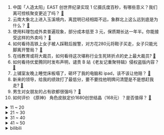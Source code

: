 1. 中国「人造太阳」EAST 创世界纪录实现 1 亿摄氏度百秒，有哪些意义？我们离可控核聚变更近了吗？ [:link:](https://www.zhihu.com/question/461890685)
2. 云南大象北上进入玉溪境内，离昆明已经相距不远，象群北上这么远到底是为什么？ [:link:](https://www.zhihu.com/question/461780294)
3. 使用料理包成外卖普遍现象，部分成本低至 3 元，保质期长达一年半。你能接受这样的外卖吗？ [:link:](https://www.zhihu.com/question/461747523)
4. 如何看待高铁上女子被人踩鞋后报警，对方花280元将鞋子买走，女子只能光脚离开警局？ [:link:](https://www.zhihu.com/question/461397187)
5. 在线教育或将大裁员，如何看待这次堪称行业生死转折点的史上最大裁员? [:link:](https://www.zhihu.com/question/461837840)
6. 如何看待优爱腾同时发布声明，谴责 B 站《老友记重聚特辑》侵权盗版内容？ [:link:](https://www.zhihu.com/question/461879768)
7. 上铺室友晚上睡觉床板塌了，砸坏了我的电脑和 ipad，该不该让他赔？ [:link:](https://www.zhihu.com/question/460572374)
8. 新来的领导，给我的绩效打了最低分，要不要找他明牌问清楚是不是想赶我走? [:link:](https://www.zhihu.com/question/454250798)
9. 男生对女朋友的占有欲都很强吗？ [:link:](https://www.zhihu.com/question/332142062)
10. 如何评价 《原神》 角色皮肤定价1680创世结晶（168元）？是否值得？ [:link:](https://www.zhihu.com/question/461933175)
<details>
<summary>11 ~ 20</summary>

11. 学校和机构都建议孩子放弃 Python 转 C++，我该如何处理？ [:link:](https://www.zhihu.com/question/460432138)
12. 在苹果官网和在京东买苹果手机有什么区别吗？ [:link:](https://www.zhihu.com/question/381430800)
13. 猫或者狗真的会看电视吗？ [:link:](https://www.zhihu.com/question/31559547)
14. 英雄联盟 ADC 对辅助说「你走吧，我单下」时，辅助该做什么？ [:link:](https://www.zhihu.com/question/461571906)
15. 大学生真的必须恋爱吗？ [:link:](https://www.zhihu.com/question/460593007)
16. 如何看待成都住建局公布首批二手房指导价？会带来哪些影响？ [:link:](https://www.zhihu.com/question/461860619)
17. 如何评价董明珠称「格力手机还要继续做下去」？格力公司为何对做手机一直那么执着？ [:link:](https://www.zhihu.com/question/461458064)
18. 管理的本质是协调还是决策？ [:link:](https://www.zhihu.com/question/453320234)
19. 如何评价惊悚电影《寂静之地2》（A Quiet Place: Part II ）？ [:link:](https://www.zhihu.com/question/370601326)
20. 如何看待郑州常住人口 1260 万，首次问鼎中部人口第一大城？ [:link:](https://www.zhihu.com/question/461641467)
</details>
<details>
<summary>21 ~ 30</summary>

21. 什么叫穷人思维？ [:link:](https://www.zhihu.com/question/458970752)
22. 如何看待「史上最贵粉钻」1.8亿元拍出，钻石是不是「智商税」，为何价格如此之高？ [:link:](https://www.zhihu.com/question/461615316)
23. 有哪些越早知道越好的职场道理？ [:link:](https://www.zhihu.com/question/440192492)
24. 中国象棋中，开局阶段本方“炮”可直接吃掉对方“马”是不是一个BUG？ [:link:](https://www.zhihu.com/question/41478929)
25. 如何看待上海一女子脚后跟被踩拨打 110 和 120 ，坚持父亲来才上救护车，最终无任何伤情自行离开？ [:link:](https://www.zhihu.com/question/461492198)
26. 如何看待十三邀综艺节目中清华科学史教授吴国盛认为“科幻作品属于贫乏的文学作品”？ [:link:](https://www.zhihu.com/question/461687691)
27. 香港一年制硕士如何，值得申请吗？ [:link:](https://www.zhihu.com/question/328725210)
28. 河北献县五名孩子在村边坑塘不幸溺亡，反映了哪些问题？学校和家长该如何加强儿童的安全教育？ [:link:](https://www.zhihu.com/question/460922649)
29. 永恒梦魇现在为什么被称为 NOC？ [:link:](https://www.zhihu.com/question/282834520)
30. 如何看待甘肃山地马拉松救 6 人的牧羊人朱可铭拒绝签约直播，表示「踏踏实实种地、放羊的收获更踏实」？ [:link:](https://www.zhihu.com/question/461751615)
</details>
<details>
<summary>31 ~ 40</summary>

31. 如何看待《理想照耀中国》中赵丽颖的演技？ [:link:](https://www.zhihu.com/question/461761569)
32. 为什么裸辞的几乎都很久找不到工作？ [:link:](https://www.zhihu.com/question/430872977)
33. 被领导发现是水货怎么办？ [:link:](https://www.zhihu.com/question/449779149)
34. 在普班里能考上好高中吗？ [:link:](https://www.zhihu.com/question/461217311)
35. 为什么熬夜的时候特别想吃垃圾食品，天亮了以后反而不想吃了呢?这是一种什么样的心理和生理学现象? [:link:](https://www.zhihu.com/question/461602496)
36. 台大医院院长发文求救，目前台湾疫情情况如何？主要困难有哪些？ [:link:](https://www.zhihu.com/question/461718906)
37. 如何看待此地无垠的model3对比汉EV的新车性能测试结果? [:link:](https://www.zhihu.com/question/461659083)
38. 从什么事情知道别人没把你当朋友？ [:link:](https://www.zhihu.com/question/360519545)
39. 如何评价《向往的生活》第五季的第六期？ [:link:](https://www.zhihu.com/question/461905165)
40. 如何看待薇娅直播间疑似卖山寨 Supreme 联名商品？直播带货假冒伪劣产品可能涉及哪些法律问题？ [:link:](https://www.zhihu.com/question/460636279)
</details>
<details>
<summary>41 ~ 50</summary>

41. 是不是只有中国字才能书写出书法？ [:link:](https://www.zhihu.com/question/453735972)
42. 你越来越沉默的原因是什么? [:link:](https://www.zhihu.com/question/412546017)
43. 如何评价 2021 三星堆文化年度国际推广曲《古蜀回响》？ [:link:](https://www.zhihu.com/question/461933253)
44. 如何看待游戏《原神》1.6 版本特别节目直播？有哪些值得关注的地方？ [:link:](https://www.zhihu.com/question/461839789)
45. 郑州特斯拉拒绝为故障车主提供事发前车辆数据，表示先检修车辆，对此你怎么看？ [:link:](https://www.zhihu.com/question/461683066)
46. 人情世故是怎样慢慢学会的? [:link:](https://www.zhihu.com/question/433658322)
47. 如何开始学习CMA？怎么学习？ [:link:](https://www.zhihu.com/question/58414610)
48. 高中三年成绩很差，可以去日本留学吗? [:link:](https://www.zhihu.com/question/455422060)
49. 《如懿传》为什么最后是炩妃的孩子被立储，而不是如懿的十二阿哥？ [:link:](https://www.zhihu.com/question/400574419)
50. 夏天坐月子，作为过来人，你有没有什么好的建议给产妇? [:link:](https://www.zhihu.com/question/460231954)
</details><details>
<summary>bilibili</summary>

1. 【亮记生物鉴定】网络热传生物鉴定30 [:link:](//www.bilibili.com/video/BV1Dv411G7v4)
2. 我是谁？ [:link:](//www.bilibili.com/video/BV1f54y1V7FR)
3. 【危机合约#5】全网首杀 危机等级31 愿我的弹雨能熄灭你们的痛苦 [:link:](//www.bilibili.com/video/BV1v44y1z7gv)
4. 深深扎根在中华土地上，历久弥新的茶文化 [:link:](//www.bilibili.com/video/BV1P64y1o7RZ)
5. 笑死 ，我被这玩意给骗了10w！！！ [:link:](//www.bilibili.com/video/BV1E54y1V7Rs)
6. 探秘中国边境小镇！100度火山温泉做菜好吃吗？ [:link:](//www.bilibili.com/video/BV1oA411g7ZQ)
7. 国内首个全息投影红绿灯？这可真的是绝了【阅片无数Ⅱ 04】 [:link:](//www.bilibili.com/video/BV1B64y1o7XK)
8. 饮茶哥：兄弟，今日放假！放假就系要饮茶！ [:link:](//www.bilibili.com/video/BV1j64y1o7QZ)
9. 再不科普，袁隆平的贡献就被黑的…只剩一篇论文了 [:link:](//www.bilibili.com/video/BV15q4y1j7Yu)
10. 徐大虾勇斗鲨鱼 [:link:](//www.bilibili.com/video/BV1dv411G7iq)
<details>
<summary>11 ~ 20</summary>

11. 靠谱盘点121：重回巅峰！RNG时隔三年再夺MSI冠军，Showmaker：还是轮到我了 [:link:](//www.bilibili.com/video/BV1p5411g7Bs)
12. faker:我都是自愿的，我喜欢 [:link:](//www.bilibili.com/video/BV13K4y1V78r)
13. 被人砸坏了脑袋，46岁大哥出门被骂像“丧尸”：那我也得出来挣钱 [:link:](//www.bilibili.com/video/BV1ih411Y7KD)
14. 世界缅怀！外国小伙拼千块魔方画像纪念袁老【魔方先生 Mr.puzzle】 [:link:](//www.bilibili.com/video/BV1654y1V76f)
15. 《明日方舟》全新故事「灯火序曲」活动宣传PV [:link:](//www.bilibili.com/video/BV1oV411j7cx)
16. 为了把握舞伴，我现在只想搞 W ! [:link:](//www.bilibili.com/video/BV11o4y117en)
17. 【光谱行动】危机等级31  槊扬铳起裂坚胄  浪浊血涌折锋戟 [:link:](//www.bilibili.com/video/BV1F64y1o7DE)
18. 糟糕！是心动的感觉 [:link:](//www.bilibili.com/video/BV11A411g7Px)
19. C4炸弹之 精 准 制 导 【C4快乐阴人流#19】 [:link:](//www.bilibili.com/video/BV1LQ4y1d7if)
20. 为什么你根本不胖，还会有小肚腩？ [:link:](//www.bilibili.com/video/BV1hh411Y7uR)
</details>
<details>
<summary>21 ~ 30</summary>

21. 是谁在辱骂袁隆平？又是谁在为袁隆平的死欢呼？ [:link:](//www.bilibili.com/video/BV1Hv411V7KJ)
22. 号称全球最有趣的迷宫难题，祖师爷原来长这样？ [:link:](//www.bilibili.com/video/BV1eB4y1u7bU)
23. 工作室终于弄完了 [:link:](//www.bilibili.com/video/BV1vU4y1L75f)
24. 【王冰冰x青年大学习Vlog02】来不及解释了，上车！ [:link:](//www.bilibili.com/video/BV1Ho4y117aw)
25. b站最全专业选择指南！61专业100嘉宾2个月爆肝硬核之作！第1期：历史国际关系政治社会心理英文小语种中文 [:link:](//www.bilibili.com/video/BV15b4y1Z7r6)
26. “读评论”不好意思啊，这次，我一定要赢！ [:link:](//www.bilibili.com/video/BV1GV41177Bh)
27. 双一流高校《让绩点飞》 [:link:](//www.bilibili.com/video/BV1pK4y1R7vL)
28. 【黑胶】周杰伦《七里香》超级王炸神曲！永远的七里香！ [:link:](//www.bilibili.com/video/BV13A41137ns)
29. 有挂！ [:link:](//www.bilibili.com/video/BV14K4y1R7e7)
30. 【时代少年团】分娩阵痛体验vlog [:link:](//www.bilibili.com/video/BV1qo4y117MU)
</details>
<details>
<summary>31 ~ 40</summary>

31. 全身涂满颜料吓疯老板！ [:link:](//www.bilibili.com/video/BV13V41177RG)
32. 马王堆里的虫子、皇上的貂儿、淡水海马...国家动物标本资源库藏品大公开！ [:link:](//www.bilibili.com/video/BV1m54y1V7gp)
33. 必胜客158自助餐，4份牛排一份榴莲披萨，还有点零食，应该吃回本了 [:link:](//www.bilibili.com/video/BV1bK4y1R7tH)
34. 《高能软泥怪》2021MSI决赛阶段：目标是，冠军！ [:link:](//www.bilibili.com/video/BV1Y44y1z7YX)
35. 手柄有后坐 打枪更快乐 [:link:](//www.bilibili.com/video/BV11A411g7na)
36. 啊 哈 哈 哈 哈 ！ ！ ！ [:link:](//www.bilibili.com/video/BV1Y5411g7G9)
37. 火腿中的劳斯莱斯，开箱整整一只伊比利亚火腿，终极味觉大爆炸 [:link:](//www.bilibili.com/video/BV1FK4y1V7yC)
38. 客服：听懂了，但没完全懂 [:link:](//www.bilibili.com/video/BV1gQ4y1d72X)
39. 双 马 尾 弹 力 摇 [:link:](//www.bilibili.com/video/BV1HK4y1R7km)
40. 精神病人采访，突然觉得他们又那么像正常人...... [:link:](//www.bilibili.com/video/BV1Wf4y1h7Zg)
</details>
<details>
<summary>41 ~ 50</summary>

41. LOL人类最后的折磨！传说的4000年拷打王！【有点骚东西】 [:link:](//www.bilibili.com/video/BV1w5411M73X)
42. 《原神》1.6版本PV：「盛夏！海岛？大冒险！」 [:link:](//www.bilibili.com/video/BV15v411V7ib)
43. 普通人在家减肚子，变化有多离谱？【附操作】 [:link:](//www.bilibili.com/video/BV1TK4y1V7Wu)
44. 必胜客158自助又来啦！妹子一个人吃了512元回本了 [:link:](//www.bilibili.com/video/BV1h64y1k7Sv)
45. 爱情？不过是一种普通的玩意儿 [:link:](//www.bilibili.com/video/BV1G5411g7Yr)
46. 不解决这个问题，一辈子驼背（附解决方案） [:link:](//www.bilibili.com/video/BV1V64y1k7Cc)
47. 650元伙食费让明星吃21天之鬼都不信的死亡尬交节目！ [:link:](//www.bilibili.com/video/BV1v54y1V7j5)
48. 花20万日元买一把可变形的Dominator是怎样的体验？哥：你敢再弄坏试试！ [:link:](//www.bilibili.com/video/BV1wQ4y1d7hc)
49. 300元的一个西瓜取汁器好用吗？奇葩厨具开箱！ [:link:](//www.bilibili.com/video/BV1P5411g7cp)
50. WiFi慢多半是被蹭网了 [:link:](//www.bilibili.com/video/BV1Q44y1r782)
</details>
<details>
<summary>51 ~ 60</summary>

51. 【原神】传 统 旱 厕 [:link:](//www.bilibili.com/video/BV19V411j7fV)
52. 严重侮辱观众智商！逆天吐槽窒息爱情片《一不小心捡到爱》 [:link:](//www.bilibili.com/video/BV1h64y1o7Ap)
53. 【赛事晚自习128】RNG决赛最险一局复盘！他们能夺冠真的不止靠卖挂！RNG vs DK细节分析 [:link:](//www.bilibili.com/video/BV1pq4y1j7YZ)
54. 未播出视频！首次曝光谭sir第一次出镜 [:link:](//www.bilibili.com/video/BV1iN411Z7DA)
55. 中美俄征兵广告一对比，评论区亮了 [:link:](//www.bilibili.com/video/BV19Q4y1R7vX)
56. 【散人】史上最离谱 接龙你画我猜 全新玩法 [:link:](//www.bilibili.com/video/BV11v411G798)
57. 【生化危机8】八尺夫人-谁是我的新郎~ [:link:](//www.bilibili.com/video/BV1Xo4y117bC)
58. 他变秃了，也变强了！中年男人的逆袭，一季比一季惊艳《绝命毒师》第二季1-5 [:link:](//www.bilibili.com/video/BV1GB4y1u7QL)
59. 救下魅魔小姐姐后，她打算这样报答我 [:link:](//www.bilibili.com/video/BV1ig411375C)
60. 有傻子，但我不说是谁 [:link:](//www.bilibili.com/video/BV1w64y1k7p5)
</details>
<details>
<summary>61 ~ 70</summary>

61. “哦我说错了…”发现自己说错后，赵立坚反应好可爱，之后在线诠释“用机智化解尴尬”。 [:link:](//www.bilibili.com/video/BV1zf4y1h7uY)
62. “❤️𝓑𝓪𝓫𝔂 𝓘 𝓬𝓸𝓶𝓮 𝓫𝓪𝓬𝓴 𝓯𝓸𝓻 𝔂𝓸𝓾❤️” [:link:](//www.bilibili.com/video/BV1Th411i7ZJ)
63. 【罗翔&马皑】刑罚可以改造人性吗？什么是恶意年龄补足制度？ [:link:](//www.bilibili.com/video/BV1tU4y1L7gr)
64. 【全网第一】我破解了灵笼的上古文字-发现惊天大秘密 [:link:](//www.bilibili.com/video/BV1PQ4y1d788)
65. 明明我只想对老弟好一点 [:link:](//www.bilibili.com/video/BV1964y1r7s3)
66. 【逗鱼时刻】第303期 让我们一起快乐转转转 [:link:](//www.bilibili.com/video/BV1vU4y1L7hi)
67. 【JUMP】别心疼老板，多心疼自己！ [:link:](//www.bilibili.com/video/BV1iK4y1R7UP)
68. 袁老遗体身覆国旗安卧鲜花翠柏丛中 [:link:](//www.bilibili.com/video/BV1vo4y117oK)
69. 高考千万要到考场啊啊啊！！！ [:link:](//www.bilibili.com/video/BV1K64y1o7ho)
70. “我什么都会一点” [:link:](//www.bilibili.com/video/BV1z54y1V7Q1)
</details>
<details>
<summary>71 ~ 80</summary>

71. 把B站站长带到西沙赶海，误捕国家二级保护，差点... [:link:](//www.bilibili.com/video/BV1dN411Z7PC)
72. ✿ 这破学我是一天也不想上了 [:link:](//www.bilibili.com/video/BV1Eb4y1Z7ra)
73. 全集！日剧封神之作！9.6分《白色巨塔》！一直被翻拍，从未被超越！ [:link:](//www.bilibili.com/video/BV11Q4y1R75S)
74. 【电竞星快报】RNG可能偶尔“开挂”，但绝对永不言弃！（第三季19期） [:link:](//www.bilibili.com/video/BV1NK4y1R7mn)
75. 【罗云熙】万恶之源OP空耳就这？自创熙语唱JOJO主题曲！ [:link:](//www.bilibili.com/video/BV1Zy4y1g7x8)
76. BILIBILI MACRO LINK 2021 宣传PV [:link:](//www.bilibili.com/video/BV19v411G71T)
77. 全程飙粤语：饮茶哥想到中国大陆玩，去哪里求推荐！ [:link:](//www.bilibili.com/video/BV1JA41137a2)
78. 比腿还粗还长的巨无霸生蚝，用独家秘制蒜蓉酱烤，吃一个就饱了 [:link:](//www.bilibili.com/video/BV1ro4y117YP)
79. 进击！神秘宾馆墙背后的秘密！ [:link:](//www.bilibili.com/video/BV1zg411377g)
80. 啊，我要疯狂推荐你们这个酸辣汤饺子，百吃不厌，味道绝美·日常治愈美食vlog [:link:](//www.bilibili.com/video/BV1No4y127Wi)
</details>
<details>
<summary>81 ~ 90</summary>

81. 《 B 站 西 游 究 极 大 战 》 [:link:](//www.bilibili.com/video/BV1b44y1z762)
82. 【明日方舟】乌萨斯-战争之影 [:link:](//www.bilibili.com/video/BV1uK4y1X7mx)
83. 全程卖肉都拯救不了的烂片，看完直呼好家伙！高能吐槽国产网大《巨鲨之夺命鲨滩》 [:link:](//www.bilibili.com/video/BV19A411g7Gq)
84. 【中韩情侣】和跨国初恋女友的第一次正式约会！我要给你们退钱！ [:link:](//www.bilibili.com/video/BV1R44y1r7Nx)
85. 虚幻引擎5抢先体验版！！！ [:link:](//www.bilibili.com/video/BV1V64y1k73g)
86. 莫迪老仙疫情期间给自己造奇观，那股力量会来吗？ [:link:](//www.bilibili.com/video/BV19A411g7dd)
87. 变异！海绵宝宝登陆日本！ [:link:](//www.bilibili.com/video/BV1P44y1k7bh)
88. 凌晨3点的东莞街头，这些陌生人为什么不回家？ [:link:](//www.bilibili.com/video/BV1t44y1z7QV)
89. 鲁迅为了骂人，竟然放弃了写小说？【围炉夜话】 [:link:](//www.bilibili.com/video/BV1qg41137PM)
90. 外卖那么快送来的饭能吃吗？资本正在杀死厨师行业？食品工业化发展简史【暗中观察116】IC实验室 [:link:](//www.bilibili.com/video/BV1Kq4y1j7jX)
</details>
<details>
<summary>91 ~ 100</summary>

91. 你有玩过这个画板吗？看看用来写字怎么样！ [:link:](//www.bilibili.com/video/BV1nK4y1R7WG)
92. 【卢克文工作室】卖菜生意都要抢？中国快速崛起沾染西方恶疾，反垄断背后大有深意 [:link:](//www.bilibili.com/video/BV17v411V7Yq)
93. 《兄 弟 们，买 挂 吗？》 [:link:](//www.bilibili.com/video/BV1yU4y1L7W4)
94. 《 你 好，穿 山 甲 》 [:link:](//www.bilibili.com/video/BV17Q4y1d75R)
95. 1W日元跟日本娃娃机店员PK究竟谁更强？赌上尊严的对决！ [:link:](//www.bilibili.com/video/BV16o4y117uJ)
96. 【英雄联盟】源计划CG：捍卫或是灭亡... [:link:](//www.bilibili.com/video/BV1J54y1V7Cs)
97. 别谦虚！这就是只有我们国家才能做到！ [:link:](//www.bilibili.com/video/BV1yU4y1L7o7)
98. 【起风了】周深版，有风的地方你依然在吧！ [:link:](//www.bilibili.com/video/BV1QU4y1L7Kf)
99. 500块熬碗拉面汤，店主都追着我要配方... [:link:](//www.bilibili.com/video/BV1k44y1r7fj)
100. 《Hopeful Dreamer》个人MV 正式版 [:link:](//www.bilibili.com/video/BV1V64y1k7TA)
</details></details>